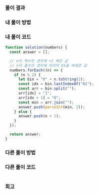 ### 풀이 결과

### 내 풀이 방법

### 내 풀이 코드

```js
function solution(numbers) {
  const answer = [];

  // n이 짝수인 경우에 +1 해준 값
  // n이 홀수인 경우에 마지막 01을 바꿔준 값
  numbers.forEach((n) => {
    if (n % 2) {
      let bin = "0" + n.toString(2);
      const idx = bin.lastIndexOf("01");
      const arr = bin.split("");
      arr[idx] = "1";
      arr[idx + 1] = "0";
      const min = arr.join("");
      answer.push(parseInt(min, 2));
    } else {
      answer.push(n + 1);
    }
  });

  return answer;
}
```

### 다른 풀이 방법

### 다른 풀이 코드

```js

```

### 회고
